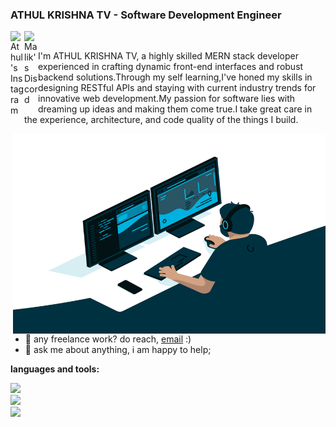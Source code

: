 
### ATHUL KRISHNA TV - Software Development Engineer
<!--
**ATHUL-123/ATHUL-123** is a ✨ _special_ ✨ repository because its `README.md` (this file) appears on your GitHub profile.

Here are some ideas to get you started:

- 🔭 I’m currently working on ...
- 🌱 I’m currently learning ...
- 👯 I’m looking to collaborate on ...
- 🤔 I’m looking for help with ...
- 💬 Ask me about ...
- 📫 How to reach me: ...
- 😄 Pronouns: ...
- ⚡ Fun fact: ...
-->





<a href="https://www.instagram.com/athul_tv/">
  <img align="left" alt="Athul's Instagram" width="22px" src="https://raw.githubusercontent.com/hussainweb/hussainweb/main/icons/instagram.png" />
</a>

<a href="https://www.linkedin.com/in/athul-tv-912779290/">
  <img align="left" alt="Malik's Discord" width="22px" src="https://raw.githubusercontent.com/hussainweb/hussainweb/main/icons/linkedin.png" />
</a>
<br/>


I'm ATHUL KRISHNA TV, a highly skilled MERN stack developer experienced in crafting dynamic front-end interfaces and robust backend solutions.Through my self learning,I've honed my skills in designing RESTful APIs and staying with current industry trends for innovative web development.My passion for software lies with dreaming up ideas and making them come true.I take great care in the experience, architecture, and code quality of the things I build.


  <img align="right" alt="GIF" src="https://github.com/ATHUL-123/ATHUL-123/blob/main/code.gif" width="500" height="320" />
  
- 💼 any freelance work? do reach, [email](mailto:athulkrishnatv702@gmail.com) :)
- 💬 ask me about anything, i am happy to help;

**languages and tools:**  

<a><img src="https://skillicons.dev/icons?i=nodejs,mongodb,js,ts,express" />
<a/> <br/>
<a><img src="https://skillicons.dev/icons?i=aws,firebase,git,react,redux" />
<a/>
 <br/>
<a><img src="https://skillicons.dev/icons?i=postman,figma,mysql,postgresql,nginx,html" />
<a/>

    
